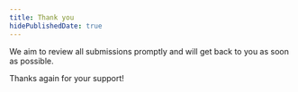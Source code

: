 ```yaml
---
title: Thank you
hidePublishedDate: true
---
```


We aim to review all submissions promptly and will get back to you as soon as possible.

Thanks again for your support!
